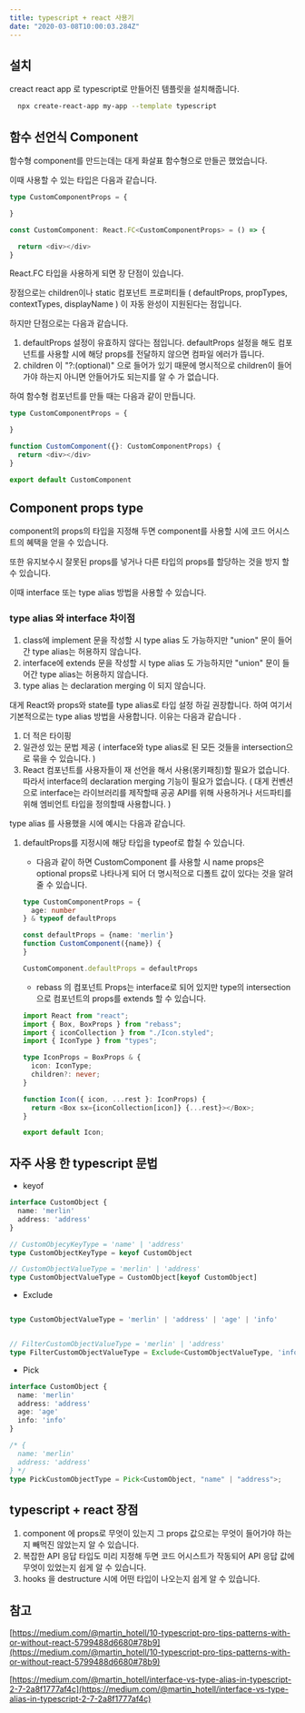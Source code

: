 ```yaml
---
title: typescript + react 사용기
date: "2020-03-08T10:00:03.284Z"
---
```


## 설치

creact react app 로 typescript로 만들어진 템플릿을 설치해줍니다.

```bash  
  npx create-react-app my-app --template typescript
```

## 함수 선언식 Component

함수형 component를 만드는데는 대게 화살표 함수형으로 만들곤 했었습니다.

이때 사용할 수 있는 타입은 다음과 같습니다.

```typescript
type CustomComponentProps = {

}

const CustomComponent: React.FC<CustomComponentProps> = () => {

  return <div></div>
}
```

React.FC 타입을 사용하게 되면 장 단점이 있습니다.

장점으로는 children이나 static 컴포넌트 프로퍼티들 ( defaultProps, propTypes, contextTypes, displayName ) 이 자동 완성이 지원된다는 점입니다.

하지만 단점으로는 다음과 같습니다.

1. defaultProps 설정이 유효하지 않다는 점입니다. defaultProps 설정을 해도 컴포넌트를 사용할 시에 해당 props를 전달하지 않으면 컴파일 에러가 뜹니다.
2. children 이 "?:(optional)" 으로 들어가 있기 때문에 명시적으로 children이 들어가야 하는지 아니면 안들어가도 되는지를 알 수 가 없습니다.

하여 함수형 컴포넌트를 만들 때는 다음과 같이 만듭니다.

```typescript
type CustomComponentProps = {

}

function CustomComponent({}: CustomComponentProps) {
  return <div></div>
}

export default CustomComponent
```

## Component props type

component의 props의 타입을 지정해 두면 component를 사용할 시에 코드 어시스트의 혜택을 얻을 수 있습니다. 

또한 유지보수시 잘못된 props를 넣거나 다른 타입의 props를 할당하는 것을 방지 할 수 있습니다. 

이때 interface 또는 type alias 방법을 사용할 수 있습니다. 

### type alias 와 interface 차이점

1. class에 implement 문을 작성할 시 type alias 도 가능하지만 "union" 문이 들어간 type alias는 허용하지 않습니다. 
2. interface에 extends 문을 작성할 시 type alias 도 가능하지만 "union" 문이 들어간 type alias는 허용하지 않습니다.
3. type alias 는 declaration merging 이 되지 않습니다. 

대게 React와 props와 state를 type alias로 타입 설정 하길 권장합니다. 하여 여기서 기본적으로는 type alias 방법을 사용합니다. 이유는 다음과 같습니다 .

1. 더 적은 타이핑
2. 일관성 있는 문법 제공 ( interface와 type alias로 된 모든 것들을 intersection으로 묶을 수 있습니다. )
3. React 컴포넌트를 사용자들이 재 선언을 해서 사용(몽키패칭)할 필요가 없습니다. 따라서 interface의 declaration merging 기능이 필요가 없습니다. ( 대게 컨벤션으로 interface는 라이브러리를 제작할때 공공 API를 위해 사용하거나 서드파티를 위해 엠비언트 타입을 정의할때 사용합니다. )

type alias 를 사용했을 시에 예시는 다음과 같습니다.

1. defaultProps를 지정시에 해당 타입을 typeof로 합칠 수 있습니다.

    - 다음과 같이 하면 CustomComponent 를 사용할 시 name props은 optional props로 나타나게 되어 더 명시적으로 디폴트 값이 있다는 것을 알려줄 수 있습니다.

    ```typescript
    type CustomComponentProps = {
      age: number
    } & typeof defaultProps

    const defaultProps = {name: 'merlin'}
    function CustomComponent({name}) {
    }

    CustomComponent.defaultProps = defaultProps
    ```

    - rebass 의 컴포넌트 Props는 interface로 되어 있지만 type의 intersection 으로 컴포넌트의 props를 extends 할 수 있습니다.

    ```typescript
    import React from "react";
    import { Box, BoxProps } from "rebass";
    import { iconCollection } from "./Icon.styled";
    import { IconType } from "types";
    
    type IconProps = BoxProps & {
      icon: IconType;
      children?: never;
    }
    
    function Icon({ icon, ...rest }: IconProps) {
      return <Box sx={iconCollection[icon]} {...rest}></Box>;
    }
    
    export default Icon;
    ```

## 자주 사용 한 typescript 문법

- keyof

```typescript
interface CustomObject {
  name: 'merlin'
  address: 'address'
}

// CustomObjecyKeyType = 'name' | 'address'
type CustomObjectKeyType = keyof CustomObject 

// CustomObjectValueType = 'merlin' | 'address'
type CustomObjectValueType = CustomObject[keyof CustomObject]
```

- Exclude

```typescript

type CustomObjectValueType = 'merlin' | 'address' | 'age' | 'info'


// FilterCustomObjectValueType = 'merlin' | 'address'
type FilterCustomObjectValueType = Exclude<CustomObjectValueType, 'info' | 'age'>
```

- Pick

```typescript
interface CustomObject {
  name: 'merlin'
  address: 'address'
  age: 'age'
  info: 'info'
}

/* {
  name: 'merlin'
  address: 'address'
} */
type PickCustomObjectType = Pick<CustomObject, "name" | "address">;
```

## typescript + react 장점

1. component 에 props로 무엇이 있는지 그 props 값으로는 무엇이 들어가야 하는지 빼먹진 않았는지 알 수 있습니다. 
2. 복잡한 API 응답 타입도 미리 지정해 두면 코드 어시스트가 작동되어 API 응답 값에 무엇이 있었는지 쉽게 알 수 있습니다. 
3. hooks 을 destructure 시에 어떤 타입이 나오는지 쉽게 알 수 있습니다. 

## 참고

[https://medium.com/@martin_hotell/10-typescript-pro-tips-patterns-with-or-without-react-5799488d6680#78b9](https://medium.com/@martin_hotell/10-typescript-pro-tips-patterns-with-or-without-react-5799488d6680#78b9)

[https://medium.com/@martin_hotell/interface-vs-type-alias-in-typescript-2-7-2a8f1777af4c](https://medium.com/@martin_hotell/interface-vs-type-alias-in-typescript-2-7-2a8f1777af4c)